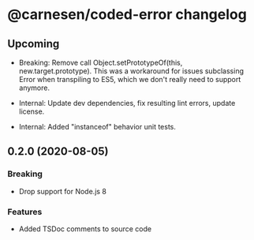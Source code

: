 # **@carnesen/coded-error** changelog

## Upcoming

- Breaking: Remove call Object.setPrototypeOf(this, new.target.prototype). This was a workaround for issues subclassing Error when transpiling to ES5, which we don't really need to support anymore.

- Internal: Update dev dependencies, fix resulting lint errors, update license.

- Internal: Added "instanceof" behavior unit tests.

## 0.2.0 (2020-08-05)

### Breaking

- Drop support for Node.js 8

### Features

- Added TSDoc comments to source code
